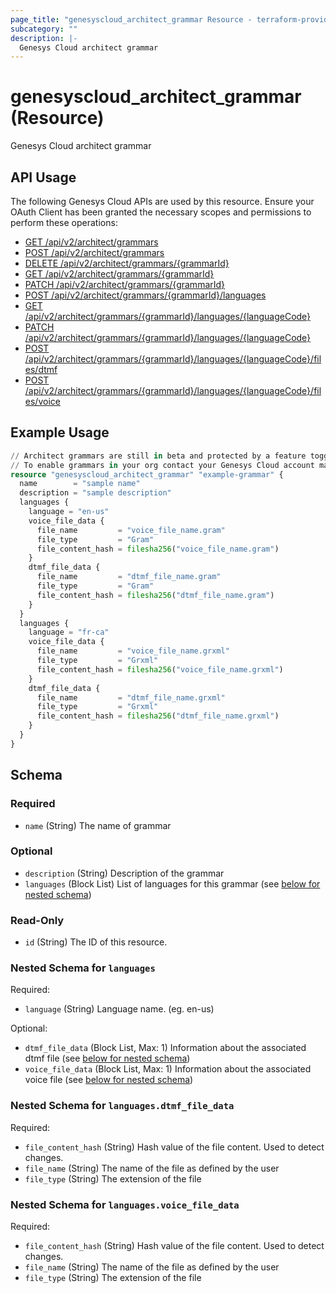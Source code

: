 ```yaml
---
page_title: "genesyscloud_architect_grammar Resource - terraform-provider-genesyscloud"
subcategory: ""
description: |-
  Genesys Cloud architect grammar
---
```

# genesyscloud_architect_grammar (Resource)

Genesys Cloud architect grammar

## API Usage
The following Genesys Cloud APIs are used by this resource. Ensure your OAuth Client has been granted the necessary scopes and permissions to perform these operations:

* [GET /api/v2/architect/grammars](https://developer.genesys.cloud/platform/preview-apis#get-api-v2-architect-grammars)
* [POST /api/v2/architect/grammars](https://developer.genesys.cloud/platform/preview-apis#post-api-v2-architect-grammars)
* [DELETE /api/v2/architect/grammars/{grammarId}](https://developer.genesys.cloud/platform/preview-apis#delete-api-v2-architect-grammars--grammarId-)
* [GET /api/v2/architect/grammars/{grammarId}](https://developer.genesys.cloud/platform/preview-apis#get-api-v2-architect-grammars--grammarId-)
* [PATCH /api/v2/architect/grammars/{grammarId}](https://developer.genesys.cloud/platform/preview-apis#patch-api-v2-architect-grammars--grammarId-)
* [POST /api/v2/architect/grammars/{grammarId}/languages](https://developer.genesys.cloud/platform/preview-apis#post-api-v2-architect-grammars--grammarId--languages)
* [GET /api/v2/architect/grammars/{grammarId}/languages/{languageCode}](https://developer.genesys.cloud/platform/preview-apis#get-api-v2-architect-grammars--grammarId--languages--languageCode-)
* [PATCH /api/v2/architect/grammars/{grammarId}/languages/{languageCode}](https://developer.genesys.cloud/platform/preview-apis#patch-api-v2-architect-grammars--grammarId--languages--languageCode-)
* [POST /api/v2/architect/grammars/{grammarId}/languages/{languageCode}/files/dtmf](https://developer.genesys.cloud/platform/preview-apis#post-api-v2-architect-grammars--grammarId--languages--languageCode--files-dtmf)
* [POST /api/v2/architect/grammars/{grammarId}/languages/{languageCode}/files/voice](https://developer.genesys.cloud/platform/preview-apis#post-api-v2-architect-grammars--grammarId--languages--languageCode--files-voice)

## Example Usage

```terraform
// Architect grammars are still in beta and protected by a feature toggle.
// To enable grammars in your org contact your Genesys Cloud account manager
resource "genesyscloud_architect_grammar" "example-grammar" {
  name        = "sample name"
  description = "sample description"
  languages {
    language = "en-us"
    voice_file_data {
      file_name         = "voice_file_name.gram"
      file_type         = "Gram"
      file_content_hash = filesha256("voice_file_name.gram")
    }
    dtmf_file_data {
      file_name         = "dtmf_file_name.gram"
      file_type         = "Gram"
      file_content_hash = filesha256("dtmf_file_name.gram")
    }
  }
  languages {
    language = "fr-ca"
    voice_file_data {
      file_name         = "voice_file_name.grxml"
      file_type         = "Grxml"
      file_content_hash = filesha256("voice_file_name.grxml")
    }
    dtmf_file_data {
      file_name         = "dtmf_file_name.grxml"
      file_type         = "Grxml"
      file_content_hash = filesha256("dtmf_file_name.grxml")
    }
  }
}
```

<!-- schema generated by tfplugindocs -->
## Schema

### Required

- `name` (String) The name of grammar

### Optional

- `description` (String) Description of the grammar
- `languages` (Block List) List of languages for this grammar (see [below for nested schema](#nestedblock--languages))

### Read-Only

- `id` (String) The ID of this resource.

<a id="nestedblock--languages"></a>
### Nested Schema for `languages`

Required:

- `language` (String) Language name. (eg. en-us)

Optional:

- `dtmf_file_data` (Block List, Max: 1) Information about the associated dtmf file (see [below for nested schema](#nestedblock--languages--dtmf_file_data))
- `voice_file_data` (Block List, Max: 1) Information about the associated voice file (see [below for nested schema](#nestedblock--languages--voice_file_data))

<a id="nestedblock--languages--dtmf_file_data"></a>
### Nested Schema for `languages.dtmf_file_data`

Required:

- `file_content_hash` (String) Hash value of the file content. Used to detect changes.
- `file_name` (String) The name of the file as defined by the user
- `file_type` (String) The extension of the file


<a id="nestedblock--languages--voice_file_data"></a>
### Nested Schema for `languages.voice_file_data`

Required:

- `file_content_hash` (String) Hash value of the file content. Used to detect changes.
- `file_name` (String) The name of the file as defined by the user
- `file_type` (String) The extension of the file

